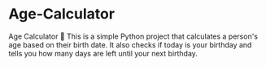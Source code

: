 # Age-Calculator
 Age Calculator 🎂  This is a simple Python project that calculates a person's age based on their birth date.   It also checks if today is your birthday and tells you how many days are left until your next birthday. 
